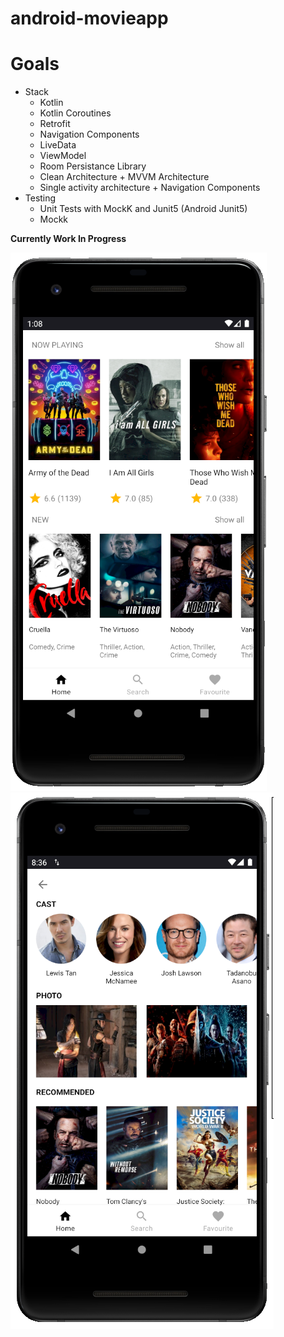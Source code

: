# android-movieapp

# Goals
* Stack
    * Kotlin
    * Kotlin Coroutines
    * Retrofit
    * Navigation Components
    * LiveData
    * ViewModel
    * Room Persistance Library
    * Clean Architecture + MVVM Architecture
    * Single activity architecture + Navigation Components
* Testing
    * Unit Tests with MockK and Junit5 (Android Junit5)
    * Mockk


**Currently Work In Progress**


<img src="https://github.com/adrianhartanto004/android-movieapp/blob/main/screenshot/movieapp-example.PNG">

<img src="https://github.com/adrianhartanto004/android-movieapp/blob/main/screenshot/movieapp-wip2.PNG">